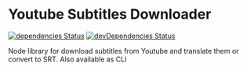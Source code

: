 # Youtube Subtitles Downloader

[![dependencies Status](https://david-dm.org/elias94/youtube-subtitles-downloader/status.svg)](https://david-dm.org/elias94/youtube-subtitles-downloader)
[![devDependencies Status](https://david-dm.org/elias94/youtube-subtitles-downloader/dev-status.svg)](https://david-dm.org/elias94/youtube-subtitles-downloader?type=dev)

Node library for download subtitles from Youtube and translate them or convert to SRT. Also available as CLI


